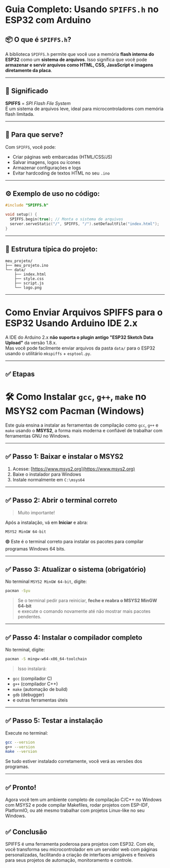 
# Guia Completo: Usando `SPIFFS.h` no ESP32 com Arduino

## 📦 O que é `SPIFFS.h`?

A biblioteca `SPIFFS.h` permite que você use a memória **flash interna do ESP32** como um **sistema de arquivos**. Isso significa que você pode **armazenar e servir arquivos como HTML, CSS, JavaScript e imagens diretamente da placa**.

---

## 🧠 Significado

**SPIFFS** = *SPI Flash File System*  
É um sistema de arquivos leve, ideal para microcontroladores com memória flash limitada.

---

## 🔧 Para que serve?

Com `SPIFFS`, você pode:

- Criar páginas web embarcadas (HTML/CSS/JS)
- Salvar imagens, logos ou ícones
- Armazenar configurações e logs
- Evitar hardcoding de textos HTML no seu `.ino`

---

## ⚙️ Exemplo de uso no código:

```cpp
#include "SPIFFS.h"

void setup() {
  SPIFFS.begin(true); // Monta o sistema de arquivos
  server.serveStatic("/", SPIFFS, "/").setDefaultFile("index.html");
}
```

---

## 📁 Estrutura típica do projeto:

```
meu_projeto/
├── meu_projeto.ino
└── data/
    ├── index.html
    ├── style.css
    ├── script.js
    └── logo.png
```

---

# Como Enviar Arquivos SPIFFS para o ESP32 Usando Arduino IDE 2.x

A IDE do Arduino 2.x **não suporta o plugin antigo "ESP32 Sketch Data Upload"** da versão 1.8.x.  
Mas você pode facilmente enviar arquivos da pasta `data/` para o ESP32 usando o utilitário `mkspiffs` + `esptool.py`.

---

## ✅ Etapas


# 🛠️ Como Instalar `gcc`, `g++`, `make` no MSYS2 com Pacman (Windows)

Este guia ensina a instalar as ferramentas de compilação como `gcc`, `g++` e `make` usando o **MSYS2**, a forma mais moderna e confiável de trabalhar com ferramentas GNU no Windows.

---

## ✅ Passo 1: Baixar e instalar o MSYS2

1. Acesse: [https://www.msys2.org](https://www.msys2.org)
2. Baixe o instalador para Windows
3. Instale normalmente em `C:\msys64`

---

## ✅ Passo 2: Abrir o terminal correto

> Muito importante!

Após a instalação, vá em **Iniciar** e abra:

```
MSYS2 MinGW 64-bit
```

🟢 Este é o terminal correto para instalar os pacotes para compilar programas Windows 64 bits.

---

## ✅ Passo 3: Atualizar o sistema (obrigatório)

No terminal `MSYS2 MinGW 64-bit`, digite:

```bash
pacman -Syu
```

> Se o terminal pedir para reiniciar, **feche e reabra o MSYS2 MinGW 64-bit**  
> e execute o comando novamente até não mostrar mais pacotes pendentes.

---

## ✅ Passo 4: Instalar o compilador completo

No terminal, digite:

```bash
pacman -S mingw-w64-x86_64-toolchain
```

> Isso instalará:
- `gcc` (compilador C)
- `g++` (compilador C++)
- `make` (automação de build)
- `gdb` (debugger)
- e outras ferramentas úteis

---

## ✅ Passo 5: Testar a instalação

Execute no terminal:

```bash
gcc --version
g++ --version
make --version
```

Se tudo estiver instalado corretamente, você verá as versões dos programas.

---

## ✅ Pronto!

Agora você tem um ambiente completo de compilação C/C++ no Windows com MSYS2 e pode compilar Makefiles, rodar projetos com ESP-IDF, PlatformIO, ou até mesmo trabalhar com projetos Linux-like no seu Windows.

## ✅ Conclusão

SPIFFS é uma ferramenta poderosa para projetos com ESP32. Com ele, você transforma seu microcontrolador em um servidor web com páginas personalizadas, facilitando a criação de interfaces amigáveis e flexíveis para seus projetos de automação, monitoramento e controle.

